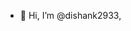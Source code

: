 - 👋 Hi, I’m @dishank2933,


<!---
dishank2933/dishank2933 is a ✨ special ✨ repository because its `README.md` (this file) appears on your GitHub profile.
You can click the Preview link to take a look at your changes.
--->
